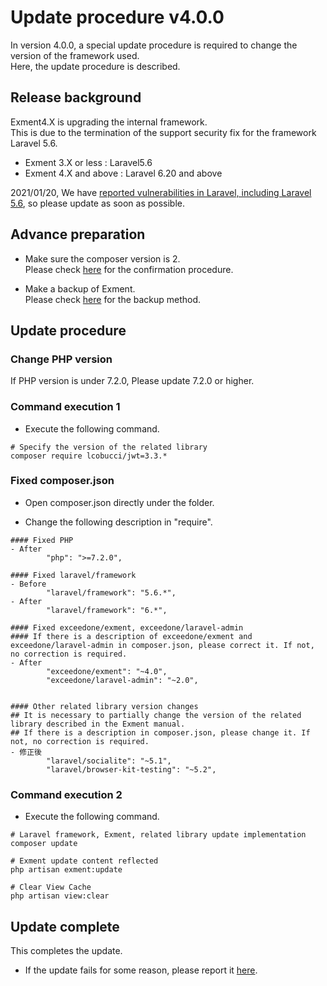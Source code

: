 # Update procedure v4.0.0
In version 4.0.0, a special update procedure is required to change the version of the framework used.  
Here, the update procedure is described.

## Release background
Exment4.X is upgrading the internal framework.  
This is due to the termination of the support security fix for the framework Laravel 5.6.  

- Exment 3.X or less : Laravel5.6
- Exment 4.X and above : Laravel 6.20 and above

2021/01/20, We have [reported vulnerabilities in Laravel, including Laravel 5.6](https://github.com/advisories/GHSA-3p32-j457-pg5x), so please update as soon as possible.


## Advance preparation
- Make sure the composer version is 2.  
Please check [here](/update_composer) for the confirmation procedure.

- Make a backup of Exment.  
Please check [here](/backup) for the backup method.


## Update procedure

### Change PHP version
If PHP version is under 7.2.0, Please update 7.2.0 or higher.

### Command execution 1

- Execute the following command.

```
# Specify the version of the related library
composer require lcobucci/jwt=3.3.*
```


### Fixed composer.json
- Open composer.json directly under the folder.

- Change the following description in "require".

```
#### Fixed PHP
- After
        "php": ">=7.2.0",

#### Fixed laravel/framework
- Before
        "laravel/framework": "5.6.*",
- After
        "laravel/framework": "6.*",

#### Fixed exceedone/exment, exceedone/laravel-admin
#### If there is a description of exceedone/exment and exceedone/laravel-admin in composer.json, please correct it. If not, no correction is required.
- After
        "exceedone/exment": "~4.0",
        "exceedone/laravel-admin": "~2.0",

        
#### Other related library version changes
## It is necessary to partially change the version of the related library described in the Exment manual.
## If there is a description in composer.json, please change it. If not, no correction is required.
- 修正後
        "laravel/socialite": "~5.1",
        "laravel/browser-kit-testing": "~5.2",
```

### Command execution 2

- Execute the following command.

```
# Laravel framework, Exment, related library update implementation
composer update

# Exment update content reflected
php artisan exment:update

# Clear View Cache
php artisan view:clear
```

## Update complete
This completes the update.  
* If the update fails for some reason, please report it [here](https://github.com/exceedone/exment/issues/885).

